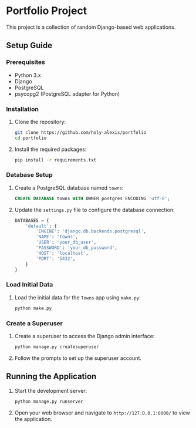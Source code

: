 # Portfolio Project

This project is a collection of random Django-based web applications. 

## Setup Guide

### Prerequisites

- Python 3.x
- Django
- PostgreSQL
- psycopg2 (PostgreSQL adapter for Python)

### Installation

1. Clone the repository:
    ```bash
    git clone https://github.com/holy-alexis/portfolio
    cd portfolio
    ```

2. Install the required packages:
    ```bash
    pip install -r requirements.txt
    ```

### Database Setup

1. Create a PostgreSQL database named `towns`:
    ```sql
    CREATE DATABASE towns WITH OWNER postgres ENCODING 'utf-8';
    ```

2. Update the `settings.py` file to configure the database connection:
    ```python
    DATABASES = {
        'default': {
            'ENGINE': 'django.db.backends.postgresql',
            'NAME': 'towns',
            'USER': 'your_db_user',
            'PASSWORD': 'your_db_password',
            'HOST': 'localhost',
            'PORT': '5432',
        }
    }
    ```

### Load Initial Data

1. Load the initial data for the `Towns` app using `make.py`:
    ```bash
    python make.py
    ```

### Create a Superuser

1. Create a superuser to access the Django admin interface:
    ```bash
    python manage.py createsuperuser
    ```

2. Follow the prompts to set up the superuser account.

## Running the Application

1. Start the development server:
    ```bash
    python manage.py runserver
    ```

2. Open your web browser and navigate to `http://127.0.0.1:8000/` to view the application.
